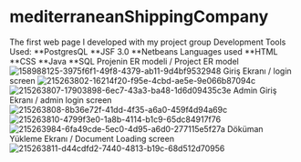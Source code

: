 # mediterraneanShippingCompany
The first web page I developed with my project group Development Tools Used: 
**PostgresQL
**JSF 3.0 
**Netbeans
Languages used
**HTML 
**CSS
**Java
**SQL
Projenin ER modeli / Project ER model
![158988125-3975f6f1-49f8-4379-ab11-9d4bf9532948](https://user-images.githubusercontent.com/64314788/233845572-e507a0ec-09eb-42ee-abb2-e8d121affba0.png)
Giriş Ekranı / login screen
![215263802-16214f20-f95e-4cbd-ae5e-9e066b87094c](https://user-images.githubusercontent.com/64314788/233845451-6cd6a513-8143-4203-b540-801c0de1f8b2.jpg)
![215263807-17903898-6ec7-43a3-ba48-1d6d09435c3e](https://user-images.githubusercontent.com/64314788/233845641-42058559-9dba-4f54-a92c-28990f8581a5.jpg)
Admin Giriş Ekranı / admin login screen
![215263808-8b36e72f-41dd-4f35-a6a0-459f4d94a69c](https://user-images.githubusercontent.com/64314788/233845532-15c4294c-64b2-49d3-807e-0a775d3ae7ed.jpg)
![215263810-4799f3e0-1a8b-4114-b1c9-65dc84917f76](https://user-images.githubusercontent.com/64314788/233845711-e2ca427f-c3f6-4433-9539-89f363828329.jpg)
![215263984-6fa49cde-5ec0-4d95-a6d0-277115e5f27a](https://user-images.githubusercontent.com/64314788/233845702-dcd2b029-708e-4ac6-b13c-3e62a68db270.jpg)
Döküman Yükleme Ekranı / Document Loading screen
![215263811-d44cdfd2-7440-4813-b19c-68d512d70956](https://user-images.githubusercontent.com/64314788/233845761-fe0e9d2b-263a-4f46-8561-880ff18735e2.jpg)
